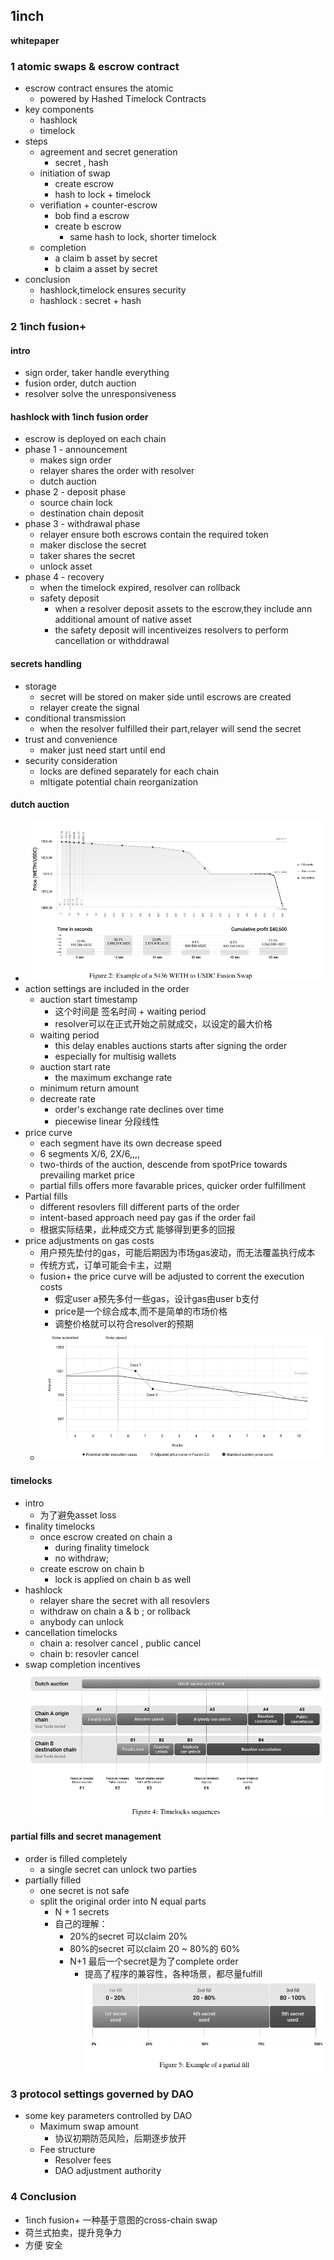 ## 1inch

**whitepaper**

### 1 atomic swaps & escrow contract
- escrow contract ensures the atomic
    - powered by Hashed Timelock Contracts
- key components
    - hashlock
    - timelock
- steps
    - agreement and secret generation
        - secret , hash
    - initiation of swap
        - create escrow
        - hash to lock  +  timelock
    - verifiation + counter-escrow
        - bob find a escrow
        - create b escrow
            - same hash to lock, shorter timelock
    - completion
        - a claim b asset by secret
        - b claim a asset by secret
- conclusion
    - hashlock,timelock ensures security
    - hashlock : secret + hash


### 2 1inch fusion+
#### intro
- sign order, taker handle everything
- fusion order, dutch auction
- resolver solve the unresponsiveness
#### hashlock with 1inch fusion order
- escrow is deployed on each chain
- phase 1 - announcement
    - makes sign order
    - relayer shares the order with resolver
    - dutch auction
- phase 2 - deposit phase
    - source chain lock
    - destination chain deposit
- phase 3 - withdrawal phase
    - relayer ensure both escrows contain the required token
    - maker disclose the secret
    - taker shares the secret
    - unlock asset
- phase 4 - recovery
    - when the timelock expired, resolver can rollback
    - safety deposit
        - when a resolver deposit assets to the escrow,they include ann additional amount of native asset
        - the safety deposit will incentiveizes resolvers to perform cancellation or withddrawal
#### secrets handling
- storage
    - secret will be stored on maker side until escrows are created
    - relayer create the signal
- conditional transmission
    -  when the resolver fulfilled their part,relayer will send the secret
- trust and convenience
    - maker just need start until end
- security consideration
    - locks are defined separately for each chain
    - mltigate potential chain reorganization

#### dutch auction
- ![alt text](image-1.png)
- action settings are included in the order
  - auction start timestamp
    - 这个时间是 签名时间 + waiting period
    - resolver可以在正式开始之前就成交，以设定的最大价格
  - waiting period
    - this delay enables auctions starts after signing the order
    - especially for multisig wallets
  - auction start rate
    - the maximum exchange rate
  - minimum return amount
  - decreate rate
    - order's exchange rate declines over time
    - piecewise linear  分段线性
- price curve
  - each segment have its own decrease speed
  - 6 segments   X/6, 2X/6,,,,
  - two-thirds of the auction, descende from spotPrice towards prevailing market price
  - partial fills offers more favarable prices, quicker order fulfillment
- Partial fills
  - different resovlers fill different parts of the order
  - intent-based approach need pay gas if the order fail
  - 根据实际结果，此种成交方式 能够得到更多的回报
- price adjustments on gas costs
  - 用户预先垫付的gas，可能后期因为市场gas波动，而无法覆盖执行成本
  - 传统方式，订单可能会卡主，过期
  - fusion+ the price curve will be adjusted to corrent the execution costs
    - 假定user a预先多付一些gas，设计gas由user b支付
    - price是一个综合成本,而不是简单的市场价格
    - 调整价格就可以符合resolver的预期
  - ![alt text](image.png)

#### timelocks
- intro
  - 为了避免asset loss
- finality timelocks
  - once escrow created on chain a 
    - during finality timelock
    - no withdraw; 
  - create escrow on chain b
    - lock is applied on chain b as well
- hashlock
  - relayer share the secret with all resovlers
  - withdraw on chain a & b ; or rollback
  - anybody can unlock
- cancellation timelocks
  - chain a:  resolver cancel , public cancel
  - chain b:  resovler cancel
- swap completion incentives
![alt text](image-2.png)

#### partial fills and secret management
- order is filled completely
  - a single secret can unlock two parties
- partially filled
  - one secret is not safe
  - split the original order into N equal parts
    - N + 1 secrets
    - 自己的理解：
      - 20%的secret 可以claim 20%
      - 80%的secret 可以claim 20 ~ 80%的  60%
      - N+1 最后一个secret是为了complete order
        - 提高了程序的兼容性，各种场景，都尽量fulfill
![alt text](image-3.png)

### 3 protocol settings governed by DAO
- some key parameters controlled by DAO
  - Maximum swap amount
    - 协议初期防范风险，后期逐步放开
  - Fee structure
    - Resolver fees
    - DAO adjustment authority


### 4 Conclusion
- 1inch fusion+ 一种基于意图的cross-chain swap
- 荷兰式拍卖，提升竞争力
- 方便 安全
